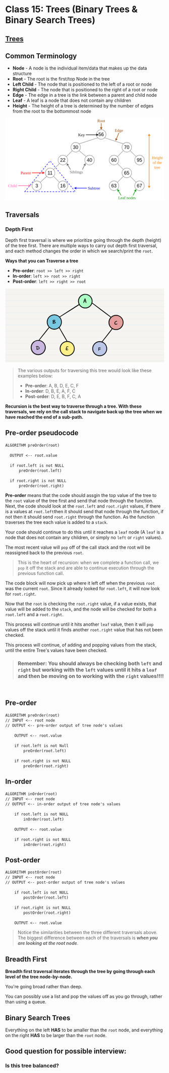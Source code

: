 # Class 15: Trees (Binary Trees & Binary Search Trees)

## [Trees](https://codefellows.github.io/common_curriculum/data_structures_and_algorithms/Code_401/class-15/resources/Trees.html)


## Common Terminology

- **Node** - A node is the individual item/data that makes up the data structure
- **Root** - The root is the first/top Node in the tree
- **Left Child** - The node that is positioned to the left of a root or node
- **Right Child** - The node that is positioned to the right of a root or node
- **Edge** - The edge in a tree is the link between a parent and child node
- **Leaf** - A leaf is a node that does not contain any children
- **Height** - The height of a tree is determined by the number of edges from the root to the bottommost node

![Binary_Search_Trees_Diagram](assets/images/Binary-search-trees-diagram.png)

## Traversals

### Depth First

Depth first traversal is where we prioritize going through the depth (height) of the tree first. There are multiple ways to carry out depth first traversal, and each method changes the order in which we search/print the `root`. 

**Ways that you can Traverse a tree**

- **Pre-order**: `root >> left >> right`
- **In-order**: `left >> root >> right`
- **Post-order**: `left >> right >> root`

![Tree Example](./assets/images/tree-example.png)

> The various outputs for traversing this tree would look like these examples below:
> - **Pre-order**: A, B, D, E, C, F
> - **In-order**: D, B, E, A, F, C
> - **Post-order**: D, E, B, F, C, A

**Recursion is the best way to traverse through a tree. With these traversals, we rely on the call stack to navigate back up the tree when we have reached the end of a sub-path.**

## Pre-order pseudocode

```
ALGORITHM preOrder(root)

  OUTPUT <-- root.value

  if root.left is not NULL
      preOrder(root.left)

  if root.right is not NULL
      preOrder(root.right)
```


**Pre-order** means that the code should assgin the top value of the tree to the `root` value of the tree first and send that node through the function. Next, the code should look at the `root.left` and `root.right` values, if there is a values at `root.left`then it should send that node through the function, if not then it should send `root.right` through the function. As the function traverses the tree each value is added to a `stack`.

Your code should continue to do this until it reaches a `leaf` node (A `leaf` is a node that does not contain any children, or simply no `left` or `right` values). 

The most recent value will `pop` off of the call stack and the root will be reassigned back to the previous `root`.

> This is the heart of recursion: when we complete a function call, we `pop` it off the stack and are able to continue execution through the previous function call.

The code block will now pick up where it left off when the previous `root` was the current `root`. Since it already looked for `root.left`, it will now look for `root.right`.

Now that the `root` is checking the `root.right` value, if a value exists, that value will be added to the `stack`, and the node will be checked for both a `root.left` and a `root.right`.

This process will continue until it hits another `leaf` value, then it will `pop` values off the stack until it finds another `root.right` value that has not been checked. 

This process will continue, of adding and popping values from the stack, until the entire Tree's values have been checked.

> ### Remember: You should always be checking both `left` and `right` but working with the `left` values until it hits a `leaf` and then be moving on to working with the `right` values!!!!

<br>

## Pre-order
```
ALGORITHM preOrder(root)
// INPUT <-- root node
// OUTPUT <-- pre-order output of tree node's values

    OUTPUT <-- root.value

    if root.left is not Null
        preOrder(root.left)

    if root.right is not NULL
        preOrder(root.right)
```
## In-order
```
ALGORITHM inOrder(root)
// INPUT <-- root node
// OUTPUT <-- in-order output of tree node's values

    if root.left is not NULL
        inOrder(root.left)

    OUTPUT <-- root.value

    if root.right is not NULL
        inOrder(root.right)
```
## Post-order
```
ALGORITHM postOrder(root)
// INPUT <-- root node
// OUTPUT <-- post-order output of tree node's values

    if root.left is not NULL
        postOrder(root.left)

    if root.right is not NULL
        postOrder(root.right)

    OUTPUT <-- root.value
```

> Notice the similarities between the three different traversals above. The biggest difference between each of the traversals is ***when you are looking at the root node***.

## Breadth First

**Breadth first traversal iterates through the tree by going through each level of the tree node-by-node.**

You're going broad rather than deep.

You can possibly use a list and pop the values off as you go through, rather than using a queue.





## Binary Search Trees

Everything on the left **HAS** to be amaller than the `root` node, and everything on the right **HAS** to be larger than the `root` node.

## Good question for possible interview:

### **Is this tree balanced?**